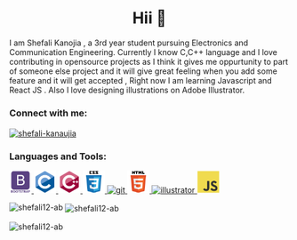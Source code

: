 <h1 align="center">Hii 👋</h1>
<p align="left">I am Shefali Kanojia , a 3rd year student pursuing Electronics and Communication Engineering. Currently I know C,C++ language and I love contributing in opensource projects as I think it gives me oppurtunity to part of someone else project and it will give great feeling when you add some feature and it will get accepted , Right now I am learning Javascript and React JS .
 Also I love designing illustrations on Adobe Illustrator. 
</p>



<h3 align="left">Connect with me:</h3>
<p align="left">
<a href="https://www.linkedin.com/in/shefali-kanaujia-5b39a51a2" target="blank"><img align="center" src="https://raw.githubusercontent.com/rahuldkjain/github-profile-readme-generator/master/src/images/icons/Social/linked-in-alt.svg" alt="shefali-kanaujia" height="30" width="40" /></a>
</p>

<h3 align="left">Languages and Tools:</h3>
<p align="left"> <a href="https://getbootstrap.com" target="_blank"> <img src="https://raw.githubusercontent.com/devicons/devicon/master/icons/bootstrap/bootstrap-plain-wordmark.svg" alt="bootstrap" width="40" height="40"/> </a> <a href="https://www.cprogramming.com/" target="_blank"> <img src="https://raw.githubusercontent.com/devicons/devicon/master/icons/c/c-original.svg" alt="c" width="40" height="40"/> </a> <a href="https://www.w3schools.com/cpp/" target="_blank"> <img src="https://raw.githubusercontent.com/devicons/devicon/master/icons/cplusplus/cplusplus-original.svg" alt="cplusplus" width="40" height="40"/> </a> <a href="https://www.w3schools.com/css/" target="_blank"> <img src="https://raw.githubusercontent.com/devicons/devicon/master/icons/css3/css3-original-wordmark.svg" alt="css3" width="40" height="40"/> </a> <a href="https://git-scm.com/" target="_blank"> <img src="https://www.vectorlogo.zone/logos/git-scm/git-scm-icon.svg" alt="git" width="40" height="40"/> </a> <a href="https://www.w3.org/html/" target="_blank"> <img src="https://raw.githubusercontent.com/devicons/devicon/master/icons/html5/html5-original-wordmark.svg" alt="html5" width="40" height="40"/> </a> <a href="https://www.adobe.com/in/products/illustrator.html" target="_blank"> <img src="https://www.vectorlogo.zone/logos/adobe_illustrator/adobe_illustrator-icon.svg" alt="illustrator" width="40" height="40"/> </a> <a href="https://developer.mozilla.org/en-US/docs/Web/JavaScript" target="_blank"> <img src="https://raw.githubusercontent.com/devicons/devicon/master/icons/javascript/javascript-original.svg" alt="javascript" width="40" height="40"/> </a> </p>

<p><img align="left" src="https://github-readme-stats.vercel.app/api/top-langs?username=shefali12-ab&show_icons=true&locale=en&layout=compact" alt="shefali12-ab" /></p>

<p>&nbsp;<img align="center" src="https://github-readme-stats.vercel.app/api?username=shefali12-ab&show_icons=true&locale=en" alt="shefali12-ab" /></p>

<p><img align="center" src="https://github-readme-streak-stats.herokuapp.com/?user=shefali12-ab&" alt="shefali12-ab" /></p>

